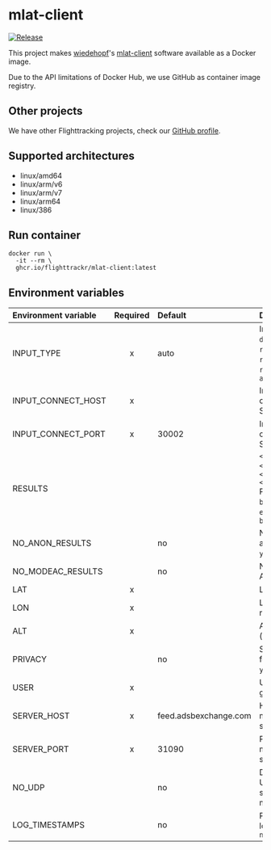 # mlat-client

[![Release](https://github.com/flighttrackr/docker-mlat-client/actions/workflows/release.yml/badge.svg)](https://github.com/flighttrackr/docker-mlat-client/actions/workflows/release.yml)

This project makes [wiedehopf]'s [mlat-client] software available as a Docker image.

Due to the API limitations of Docker Hub, we use GitHub as container image registry.

## Other projects

We have other Flighttracking projects, check our [GitHub profile].

## Supported architectures

- linux/amd64
- linux/arm/v6
- linux/arm/v7
- linux/arm64
- linux/386

## Run container

```shell
docker run \
  -it --rm \
  ghcr.io/flighttrackr/mlat-client:latest
```

## Environment variables

| Environment variable | Required | Default | Description |
| :- | :-: | :- | :- |
| INPUT_TYPE | x | auto | Input type: `auto`, `dump1090`, `beast`, `radarcape_12mhz`, `radarcape_gps`, `radarcape`, `sbs`, `avrmlat` |
| INPUT_CONNECT_HOST | x | | Input host to connect to for Mode S traffic |
| INPUT_CONNECT_PORT | x | 30002 | Input port to connect to for Mode S traffic |
| RESULTS | | | `<protocol>,connect,<host:port>` or `<protocol>,listen,<port>`<br>Protocol: `basestation`, `ext_basestation`, `beast` |
| NO_ANON_RESULTS | |  no | No results for anonymized aircraft: `yes`, `no` |
| NO_MODEAC_RESULTS | | no | No results for Mode A/C tracks: `yes`, `no` |
| LAT | x | | Latitude of receiver |
| LON | x | | Longitude of receiver |
| ALT | x | | Altitude of receiver (in `m` or `ft`) |
| PRIVACY | | no | Sets the privacy flag for this receiver: `yes`, `no` |
| USER | x | | User information to give to the server |
| SERVER_HOST | x | feed.adsbexchange.com | Host of the multilateration server to connect to |
| SERVER_PORT | x | 31090 | Port of the multilateration server to connect to |
| NO_UDP | | no | Don't offer to use UDP transport for sync/mlat messages: `yes`, `no` |
| LOG_TIMESTAMPS | | no | Print timestamps in logging output: `yes`, `no` |


[wiedehopf]: https://github.com/wiedehopf
[mlat-client]: https://github.com/wiedehopf/mlat-client
[GitHub profile]: https://github.com/flighttrackr
[entrypoint.sh]: ./entrypoint.sh
[Dockerfile]: ./Dockerfile
